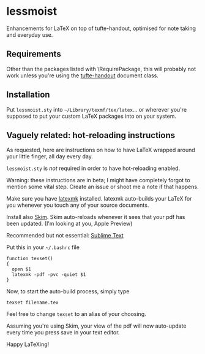 # lessmoist
Enhancements for LaTeX on top of tufte-handout, optimised for note taking and everyday use.

## Requirements

Other than the packages listed with \RequirePackage, this will probably not work unless you're using the [tufte-handout](https://www.ctan.org/pkg/tufte-latex?lang=en) document class.

## Installation

Put `lessmoist.sty` into `~/Library/texmf/tex/latex`... or wherever you're supposed to put your custom LaTeX packages into on your system.

## Vaguely related: hot-reloading instructions

As requested, here are instructions on how to have LaTeX wrapped around your little finger, all day every day.

`lessmoist.sty` is _not_ required in order to have hot-reloading enabled.

Warning: these instructions are in beta; I might have completely forgot to mention some vital step. Create an issue or shoot me a note if that happens.

Make sure you have [latexmk](https://www.ctan.org/pkg/latexmk/?lang=en) installed. latexmk auto-builds your LaTeX for you whenever you touch any of your source documents.

Install also [Skim](http://skim-app.sourceforge.net/). Skim auto-reloads whenever it sees that your pdf has been updated. (I'm looking at you, Apple Preview)

Recommended but not essential: [Sublime Text](https://www.sublimetext.com/)

Put this in your `~/.bashrc` file

    function texset()
    {
      open $1
      latexmk -pdf -pvc -quiet $1
    }

Now, to start the auto-build process, simply type

    texset filename.tex
    
Feel free to change `texset` to an alias of your choosing.

Assuming you're using Skim, your view of the pdf will now auto-update every time you press save in your text editor.

Happy LaTeXing!

